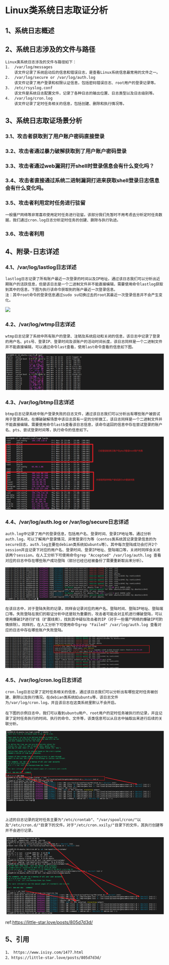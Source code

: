 # Linux类系统日志取证分析

## 1、系统日志概述

## 2、系统日志涉及的文件与路径
    Linux类系统日志涉及的文件与路径如下：
    1.  /var/log/messages
        该文件记录了系统启动后的信息和错误日志，是查看Linux系统信息最常用的文件之一。
    2.  /var/log/secure or /var/log/auth.log
        该文件记录了用户登录和权限认证信息，包括密码错误日志、root用户的登录记录等。
    3.  /etc/rsyslog.conf
        该文件是系统日志配置文件，记录了各种日志的输出位置、日志类型以及日志级别等。
    4.  /var/log/cron.log
        该文件记录了定时任务相关的信息，包括创建、删除和执行情况等。

## 3、系统日志取证场景分析

### 3.1、攻击者获取到了用户账户密码直接登录

### 3.2、攻击者通过暴力破解获取到了用户账户密码登录

### 3.3、攻击者通过web漏洞打开shell时登录信息会有什么变化吗？

### 3.4、攻击者直接通过系统二进制漏洞打进来获取shell登录日志信息会有什么变化吗。

### 3.5、攻击者利用定时任务进行驻留
    一般僵尸网络等非常喜欢使用定时任务进行驻留。该部分我们先暂时不用考虑去分析定时任务数据，我们通过cron.log日志分析定时任务的创建、删除与执行轨迹。

### 3.6、攻击者利用


## 4、附录-日志详述

### 4.1、/var/log/lastlog日志详述
    lastlog日志记录了所有账户最近一次登录的时间以及IP地址，通过该日志我们可以分析出近期账户的活跃信息，但是该日志是一个二进制文件并不能直接编辑，需要使用命令lastlog获取到其中的信息，下图为执行该命令获取到的账户最近一次登录信息。
    注：其中root命令的登录信息通过sudo su切换过去的root其最近一次登录信息并不会产生变化。
![](https://binlmmhc.github.io/linuxforensic/imgs/linux-forensic-syslog-lastlog1.png)

### 4.2、/var/log/wtmp日志详述
    wtmp日志记录了系统中所有账户的登录、注销及系统启动和关闭的信息，该日志中记录了登录的用户名、pts号、登录IP、登录时间及该账户的活动时间长度，该日志同样是一个二进制文件并不能直接编辑，可以通过命令last查看，使用last命令查看的信息如下图。
![日志图片](./imgs/linux-forensic-syslog-wtmp1.png)

### 4.3、/var/log/btmp日志详述
    btmp日志记录系统中账户登录失败的日志文件，通过该日志我们可以分析出有哪些账户被尝试用于登录系统，在爆破破解场景中该日志具有一定的分析做工，该日志同样是一个二进制文件并不能直接编辑，需要使用命令lastb查看该日志信息，该命令返回的信息中存在尝试登录的账户名、pts、尝试登录时间等，执行命令的信息如下。
![日志图片](./imgs/linux-forensic-syslog-btmp1.png)

### 4.4、/var/log/auth.log or /var/log/secure日志详述
    auth.log中记录了用户的登录信息，包括用户名、登录时间、登录IP地址等。通过分析auth.log，可以了解用户登录情况、异常登录行为等（centos类系统其记录登录信息的为secure日志，auth.log主要在debian类系统如ubuntu等）。其中每次登陆成功会打开2个session并且记录下对应的用户名、登录时间、登录IP地址、登陆端口等，关闭时同样会关闭该两个session。在人工分析下可使用命令grep "Accepted" /var/log/auth.log 查看对应的日志中存在哪些账户成功登陆（部分已经已经被备份了需要重新取出来分析）。
![日志图片](./imgs/linux-forensic-syslog-authlog1.png)

    在该日志中，对于登陆失败的记录，同样会记录对应的用户名、登陆时间、登陆IP地址、登陆端口等。失败登陆在我们的取证分析中还是较为重要的，攻击者可能会对主机进行爆破登陆，可以使用爆破IP进行扩线（扩展线索），找到其中疑似攻击者的IP（对于一些僵尸网络的爆破IP可酌情排除）。同样的，在人工分析下可使用命令grep "Failed" /var/log/auth.log 查看对应的日志中存在哪些账户失败登陆。
![日志图片](./imgs/linux-forensic-syslog-authlog2.png)

### 4.5、/var/log/cron.log日志详述
    cron.log日志记录了定时任务相关的信息，通过该日志我们可以分析出有哪些定时任务被创建、删除以及执行情况。在debian类系统如ubuntu等，该日志文件为/var/log/cron.log，并且该日志在这类系统里默认不会开启。

    在下图的示例日志中，我们可以看到ubuntu用户、root用户的定时任务被执行的记录，并且记录了定时任务执行的时间、执行的命令、文件等，该类信息可以从日志中抽取出来进行后续的关联分析。
![日志图片](./imgs/linux-forensic-syslog-cron.png)

    上述的日志记录的定时任务主要为"/etc/crontab"、"/var/spool/cron/"以及"/etc/cron.d/"目录下的文件。对于"/etc/cron.xxily/"目录下的文件，其执行创建等并不会进行记录。
![日志图片](./imgs/linux-forensic-syslog-cron1.png)

ref:https://little-star.love/posts/805d7d3d/

## 5、引用
    1、 https://www.isisy.com/1477.html
    2、https://little-star.love/posts/805d7d3d/